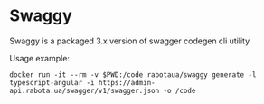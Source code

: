 # Swaggy

Swaggy is a packaged 3.x version of swagger codegen cli utility

Usage example:

```
docker run -it --rm -v $PWD:/code rabotaua/swaggy generate -l typescript-angular -i https://admin-api.rabota.ua/swagger/v1/swagger.json -o /code
```
